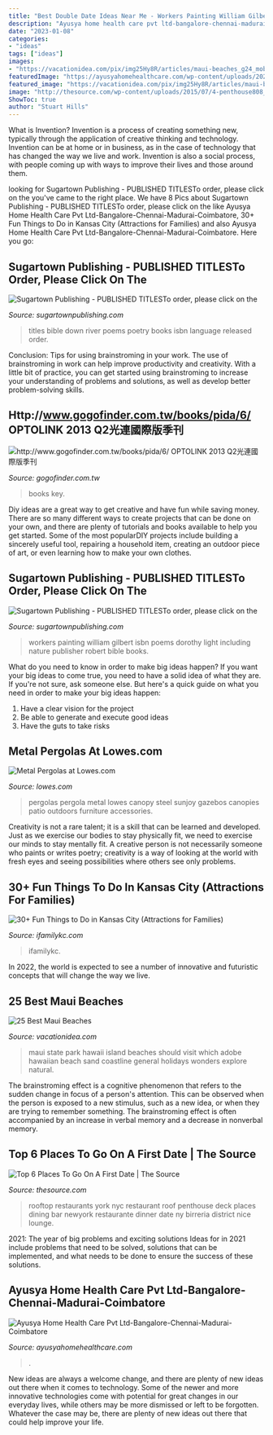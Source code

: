 ```yaml
---
title: "Best Double Date Ideas Near Me - Workers Painting William Gilbert Isbn Poems Dorothy Light Including Nature Publisher Robert Bible Books"
description: "Ayusya home health care pvt ltd-bangalore-chennai-madurai-coimbatore"
date: "2023-01-08"
categories:
- "ideas"
tags: ["ideas"]
images:
- "https://vacationidea.com/pix/img25Hy8R/articles/maui-beaches_g24_mobi.jpg"
featuredImage: "https://ayusyahomehealthcare.com/wp-content/uploads/2020/07/ghee-butter-in-glass-jar-with-wooden-spoon-e1595913450622-300x200.jpg"
featured_image: "https://vacationidea.com/pix/img25Hy8R/articles/maui-beaches_g24_mobi.jpg"
image: "http://thesource.com/wp-content/uploads/2015/07/4-penthouse808_650_20130612.jpg"
ShowToc: true
author: "Stuart Hills"
---
```



What is Invention?
Invention is a process of creating something new, typically through the application of creative thinking and technology. Invention can be at home or in business, as in the case of technology that has changed the way we live and work. Invention is also a social process, with people coming up with ways to improve their lives and those around them.

	

		
looking for Sugartown Publishing - PUBLISHED TITLESTo order, please click on the you've came to the right place. We have 8 Pics about Sugartown Publishing - PUBLISHED TITLESTo order, please click on the like Ayusya Home Health Care Pvt Ltd-Bangalore-Chennai-Madurai-Coimbatore, 30+ Fun Things to Do in Kansas City (Attractions for Families) and also Ayusya Home Health Care Pvt Ltd-Bangalore-Chennai-Madurai-Coimbatore. Here you go:
		
    
## Sugartown Publishing - PUBLISHED TITLESTo Order, Please Click On The

<img loading=lazy src="http://www.sugartownpublishing.com/yahoo_site_admin/assets/images/Same_River_Twice_large.14784824_std.jpg" onerror="this.onerror=null;this.src='https://tse4.mm.bing.net/th?id=OIP.uAzDvsvMPpZlVyzVVM76QwHaLI&amp;pid=15.1';" alt="Sugartown Publishing - PUBLISHED TITLESTo order, please click on the">

_Source: sugartownpublishing.com_

>titles bible down river poems poetry books isbn language released order. 

	

Conclusion: Tips for using brainstroming in your work.
The use of brainstroming in work can help improve productivity and creativity. With a little bit of practice, you can get started using brainstroming to increase your understanding of problems and solutions, as well as develop better problem-solving skills.

    
## Http://www.gogofinder.com.tw/books/pida/6/ OPTOLINK 2013 Q2光連國際版季刊

<img loading=lazy src="http://www.gogofinder.com.tw/books/pida/6/s/1372218172JMSeg76h.jpg" onerror="this.onerror=null;this.src='https://tse3.mm.bing.net/th?id=OIP.AEuIScqa3IqlogD6tg4ygAHaKf&amp;pid=15.1';" alt="http://www.gogofinder.com.tw/books/pida/6/ OPTOLINK 2013 Q2光連國際版季刊">

_Source: gogofinder.com.tw_

>books key. 

	

Diy ideas are a great way to get creative and have fun while saving money. There are so many different ways to create projects that can be done on your own, and there are plenty of tutorials and books available to help you get started. Some of the most popularDIY projects include building a sincerely useful tool, repairing a household item, creating an outdoor piece of art, or even learning how to make your own clothes.

    
## Sugartown Publishing - PUBLISHED TITLESTo Order, Please Click On The

<img loading=lazy src="http://sugartownpublishing.com/yahoo_site_admin/assets/images/Workers_comp_cover_300_dpi.69125142_std.jpg" onerror="this.onerror=null;this.src='https://tse4.mm.bing.net/th?id=OIP.53Egvqji2pXJa0mJqwiecgAAAA&amp;pid=15.1';" alt="Sugartown Publishing - PUBLISHED TITLESTo order, please click on the">

_Source: sugartownpublishing.com_

>workers painting william gilbert isbn poems dorothy light including nature publisher robert bible books. 

	

What do you need to know in order to make big ideas happen?
If you want your big ideas to come true, you need to have a solid idea of what they are. If you're not sure, ask someone else. But here's a quick guide on what you need in order to make your big ideas happen: 
1. Have a clear vision for the project 
2. Be able to generate and execute good ideas 
3. Have the guts to take risks 

    
## Metal Pergolas At Lowes.com

<img loading=lazy src="https://mobileimages.lowes.com/product/converted/841057/841057165393.jpg" onerror="this.onerror=null;this.src='https://tse1.mm.bing.net/th?id=OIP.9IgUNcIY-KhtLM40VhszWwHaHa&amp;pid=15.1';" alt="Metal Pergolas at Lowes.com">

_Source: lowes.com_

>pergolas pergola metal lowes canopy steel sunjoy gazebos canopies patio outdoors furniture accessories. 

	

Creativity is not a rare talent; it is a skill that can be learned and developed. Just as we exercise our bodies to stay physically fit, we need to exercise our minds to stay mentally fit. A creative person is not necessarily someone who paints or writes poetry; creativity is a way of looking at the world with fresh eyes and seeing possibilities where others see only problems.

    
## 30+ Fun Things To Do In Kansas City (Attractions For Families)

<img loading=lazy src="https://i1.wp.com/www.ifamilykc.com/blog/wp-content/uploads/2019/06/Fun-things-to-do-in-Kansas-City-with-kids-new-min.jpg?fit=1230%2C630&amp;ssl=1" onerror="this.onerror=null;this.src='https://tse3.mm.bing.net/th?id=OIP.M3eoM7sp-9Kt8c14qkGnqAHaDy&amp;pid=15.1';" alt="30+ Fun Things to Do in Kansas City (Attractions for Families)">

_Source: ifamilykc.com_

>ifamilykc. 

	

In 2022, the world is expected to see a number of innovative and futuristic concepts that will change the way we live.

    
## 25 Best Maui Beaches

<img loading=lazy src="https://vacationidea.com/pix/img25Hy8R/articles/maui-beaches_g24_mobi.jpg" onerror="this.onerror=null;this.src='https://tse1.mm.bing.net/th?id=OIP.tdJ35_19DganWZ1HzjcfoQAAAA&amp;pid=15.1';" alt="25 Best Maui Beaches">

_Source: vacationidea.com_

>maui state park hawaii island beaches should visit which adobe hawaiian beach sand coastline general holidays wonders explore natural. 

	

The brainstroming effect is a cognitive phenomenon that refers to the sudden change in focus of a person's attention. This can be observed when the person is exposed to a new stimulus, such as a new idea, or when they are trying to remember something. The brainstroming effect is often accompanied by an increase in verbal memory and a decrease in nonverbal memory.

    
## Top 6 Places To Go On A First Date | The Source

<img loading=lazy src="http://thesource.com/wp-content/uploads/2015/07/4-penthouse808_650_20130612.jpg" onerror="this.onerror=null;this.src='https://tse1.mm.bing.net/th?id=OIP.t__auMt7zreOsBNhiKHUPQHaDw&amp;pid=15.1';" alt="Top 6 Places To Go On A First Date | The Source">

_Source: thesource.com_

>rooftop restaurants york nyc restaurant roof penthouse deck places dining bar newyork restaurante dinner date ny birreria district nice lounge. 

	

2021: The year of big problems and exciting solutions
Ideas for in 2021 include problems that need to be solved, solutions that can be implemented, and what needs to be done to ensure the success of these solutions.

    
## Ayusya Home Health Care Pvt Ltd-Bangalore-Chennai-Madurai-Coimbatore

<img loading=lazy src="https://ayusyahomehealthcare.com/wp-content/uploads/2020/07/ghee-butter-in-glass-jar-with-wooden-spoon-e1595913450622-300x200.jpg" onerror="this.onerror=null;this.src='https://tse3.mm.bing.net/th?id=OIP.W0Xu3Fs9uke5z92cVOMZ9QAAAA&amp;pid=15.1';" alt="Ayusya Home Health Care Pvt Ltd-Bangalore-Chennai-Madurai-Coimbatore">

_Source: ayusyahomehealthcare.com_

>. 

	

New ideas are always a welcome change, and there are plenty of new ideas out there when it comes to technology. Some of the newer and more innovative technologies come with potential for great changes in our everyday lives, while others may be more dismissed or left to be forgotten. Whatever the case may be, there are plenty of new ideas out there that could help improve your life.


